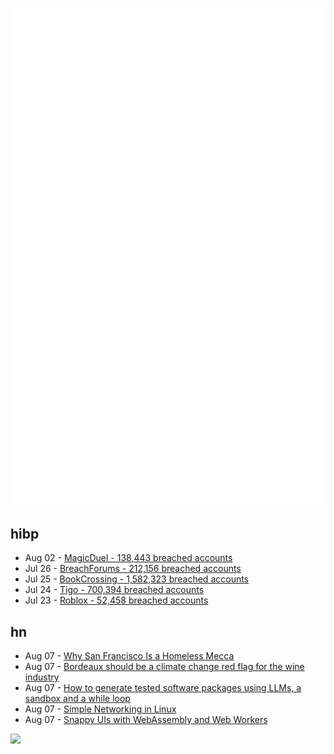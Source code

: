 ![Metrics](https://raw.githubusercontent.com/phixion/phixion/master/metrics.svg)

## hibp

<!--
for https://github.com/phixion/phixion/blob/main/.github/workflows/feeds.yml
-->
<!--START_SECTION:haveibeenpwnd-->
- Aug 02 - [MagicDuel - 138,443 breached accounts](https://haveibeenpwned.com/PwnedWebsites#MagicDuel)
- Jul 26 - [BreachForums - 212,156 breached accounts](https://haveibeenpwned.com/PwnedWebsites#BreachForums)
- Jul 25 - [BookCrossing - 1,582,323 breached accounts](https://haveibeenpwned.com/PwnedWebsites#BookCrossing)
- Jul 24 - [Tigo - 700,394 breached accounts](https://haveibeenpwned.com/PwnedWebsites#Tigo)
- Jul 23 - [Roblox - 52,458 breached accounts](https://haveibeenpwned.com/PwnedWebsites#Roblox)
<!--END_SECTION:haveibeenpwnd-->

## hn

<!--
for https://github.com/phixion/phixion/blob/main/.github/workflows/feeds.yml
-->
<!--START_SECTION:hn-->
- Aug 07 - [Why San Francisco Is a Homeless Mecca](https://www.wsj.com/articles/why-san-francisco-is-a-homeless-mecca-drug-prosecutions-treatment-344aac97)
- Aug 07 - [Bordeaux should be a climate change red flag for the wine industry](https://www.softwine.ai/bordeaux-the-canary-in-the-cellar)
- Aug 07 - [How to generate tested software packages using LLMs, a sandbox and a while loop](https://github.com/modal-labs/devlooper)
- Aug 07 - [Simple Networking in Linux](https://insanity.industries/post/simple-networking/)
- Aug 07 - [Snappy UIs with WebAssembly and Web Workers](https://mofi.loud.red/blog/wasm-and-workers)
<!--END_SECTION:hn-->

<!--
for https://yhype.me
-->
![](https://hit.yhype.me/github/profile?user_id=13013670)
